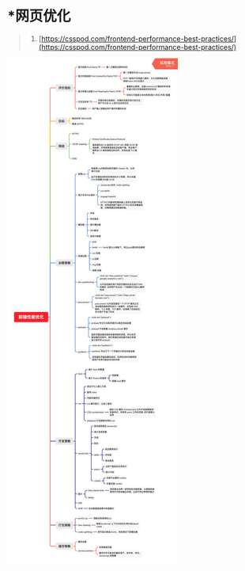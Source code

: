 # \*网页优化

> 1. [https://csspod.com/frontend-performance-best-practices/](https://csspod.com/frontend-performance-best-practices/)

![](../../.gitbook/assets/qian-duan-xing-neng-you-hua.png)

